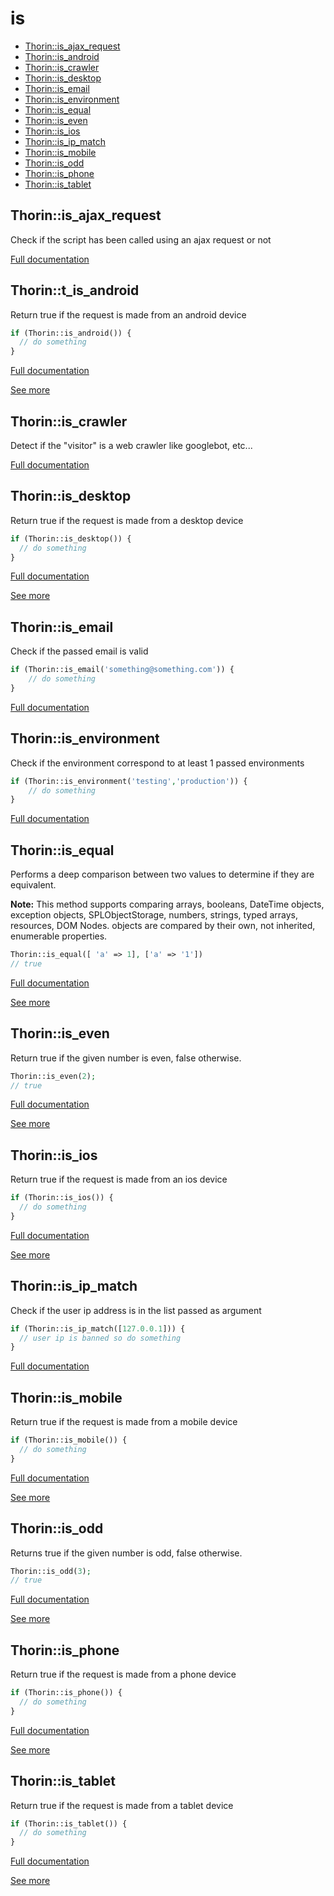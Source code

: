 # is

- [Thorin::is_ajax_request](#Thorin_is_ajax_request)
- [Thorin::is_android](#Thorin_is_android)
- [Thorin::is_crawler](#Thorin_is_crawler)
- [Thorin::is_desktop](#Thorin_is_desktop)
- [Thorin::is_email](#Thorin_is_email)
- [Thorin::is_environment](#Thorin_is_environment)
- [Thorin::is_equal](#Thorin_is_equal)
- [Thorin::is_even](#Thorin_is_even)
- [Thorin::is_ios](#Thorin_is_ios)
- [Thorin::is_ip_match](#Thorin_is_ip_match)
- [Thorin::is_mobile](#Thorin_is_mobile)
- [Thorin::is_odd](#Thorin_is_odd)
- [Thorin::is_phone](#Thorin_is_phone)
- [Thorin::is_tablet](#Thorin_is_tablet)
<a name="Thorin_is_ajax_request"></a>
## Thorin::is_ajax_request
Check if the script has been called using an ajax request or not


[Full documentation](/doc/src/functions/is/is_ajax_request.md)

<a name="Thorin_t_is_android"></a>
## Thorin::t_is_android
Return true if the request is made from an android device
```php
if (Thorin::is_android()) {
  // do something
}
```

[Full documentation](/doc/src/functions/is/is_android.md)

[See more](https://github.com/serbanghita/Mobile-Detect)

<a name="Thorin_is_crawler"></a>
## Thorin::is_crawler
Detect if the "visitor" is a web crawler like googlebot, etc...


[Full documentation](/doc/src/functions/is/is_crawler.md)

<a name="Thorin_is_desktop"></a>
## Thorin::is_desktop
Return true if the request is made from a desktop device
```php
if (Thorin::is_desktop()) {
  // do something
}
```

[Full documentation](/doc/src/functions/is/is_desktop.md)

[See more](https://github.com/serbanghita/Mobile-Detect)

<a name="Thorin_is_email"></a>
## Thorin::is_email
Check if the passed email is valid
```php
if (Thorin::is_email('something@something.com')) {
    // do something
}
```

[Full documentation](/doc/src/functions/is/is_email.md)

<a name="Thorin_is_environment"></a>
## Thorin::is_environment
Check if the environment correspond to at least 1 passed environments
```php
if (Thorin::is_environment('testing','production')) {
    // do something
}
```

[Full documentation](/doc/src/functions/is/is_environment.md)

<a name="Thorin_is_equal"></a>
## Thorin::is_equal
Performs a deep comparison between two values to determine if they are
equivalent.

**Note:** This method supports comparing arrays, booleans,
DateTime objects, exception objects, SPLObjectStorage, numbers,
strings, typed arrays, resources, DOM Nodes. objects are compared
by their own, not inherited, enumerable properties.

```php
Thorin::is_equal([ 'a' => 1], ['a' => '1'])
// true
```

[Full documentation](/doc/src/functions/is/is_equal.md)

[See more](https://github.com/lodash-php/lodash-php/blob/master/src/Lang/isEqual.php)

<a name="Thorin_is_even"></a>
## Thorin::is_even
Return true if the given number is even, false otherwise.
```php
Thorin::is_even(2);
// true
```

[Full documentation](/doc/src/functions/is/is_even.md)

[See more](https://github.com/appzcoder/30-seconds-of-php-code)

<a name="Thorin_is_ios"></a>
## Thorin::is_ios
Return true if the request is made from an ios device
```php
if (Thorin::is_ios()) {
  // do something
}
```

[Full documentation](/doc/src/functions/is/is_ios.md)

[See more](https://github.com/serbanghita/Mobile-Detect)

<a name="Thorin_is_ip_match"></a>
## Thorin::is_ip_match
Check if the user ip address is in the list passed as argument
```php
if (Thorin::is_ip_match([127.0.0.1])) {
  // user ip is banned so do something
}
```

[Full documentation](/doc/src/functions/is/is_ip_match.md)

<a name="Thorin_is_mobile"></a>
## Thorin::is_mobile
Return true if the request is made from a mobile device
```php
if (Thorin::is_mobile()) {
  // do something
}
```

[Full documentation](/doc/src/functions/is/is_mobile.md)

[See more](https://github.com/serbanghita/Mobile-Detect)

<a name="Thorin_is_odd"></a>
## Thorin::is_odd
Returns true if the given number is odd, false otherwise.
```php
Thorin::is_odd(3);
// true
```

[Full documentation](/doc/src/functions/is/is_odd.md)

[See more](https://github.com/appzcoder/30-seconds-of-php-code)

<a name="Thorin_is_phone"></a>
## Thorin::is_phone
Return true if the request is made from a phone device
```php
if (Thorin::is_phone()) {
  // do something
}
```

[Full documentation](/doc/src/functions/is/is_phone.md)

[See more](https://github.com/serbanghita/Mobile-Detect)

<a name="Thorin_is_tablet"></a>
## Thorin::is_tablet
Return true if the request is made from a tablet device
```php
if (Thorin::is_tablet()) {
  // do something
}
```

[Full documentation](/doc/src/functions/is/is_tablet.md)

[See more](https://github.com/serbanghita/Mobile-Detect)
